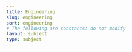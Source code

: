 ```yaml
---
title: Engineering
slug: engineering
sort: engineering
# The following are constants: do not modify
layout: subject
type: subject
---
```

